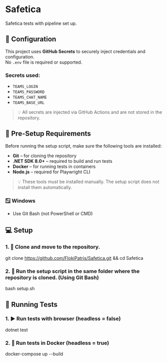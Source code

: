 # Safetica
Safetica tests with pipeline set up.

## 🔐 Configuration
This project uses **GitHub Secrets** to securely inject credentials and configuration.  
No `.env` file is required or supported.

### Secrets used:
- `TEAMS_LOGIN`
- `TEAMS_PASSWORD`
- `TEAMS_CHAT_NAME`
- `TEAMS_BASE_URL`

> 💡 All secrets are injected via GitHub Actions and are not stored in the repository.

## 🔧 Pre-Setup Requirements
Before running the setup script, make sure the following tools are installed:

- **Git** – for cloning the repository  
- **.NET SDK 8.0+** – required to build and run tests  
- **Docker** – for running tests in containers  
- **Node.js** – required for Playwright CLI

> 💡 These tools must be installed manually. The setup script does not install them automatically.

### 🪟 Windows
- Use Git Bash (not PowerShell or CMD)

## 💻 Setup
### 1. 🧾 Clone and move to the repository.
git clone https://github.com/FlokiPatris/Safetica.git && cd Safetica 

### 2. 🚀 Run the setup script in the same folder where the repository is cloned. (Using Git Bash)
bash setup.sh

## 🧪 Running Tests
### 1. ▶️ Run tests with browser (headless = false)
dotnet test

### 2. 🐳 Run tests in Docker (headless = true)
docker-compose up --build

